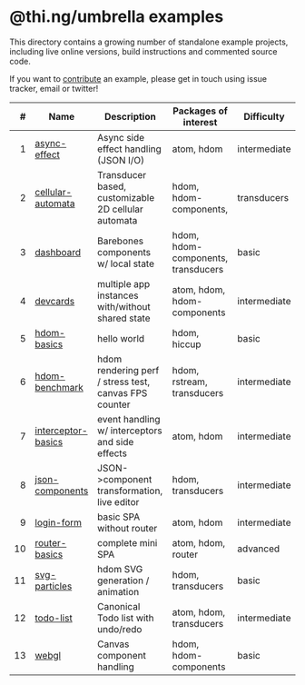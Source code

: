 # @thi.ng/umbrella examples

This directory contains a growing number of standalone example projects, including live online versions, build instructions and commented source code.

If you want to [contribute](../CONTRIBUTING.md) an example, please get in touch using issue tracker, email or twitter!

| # | Name | Description | Packages of interest | Difficulty |
| ---: | --- | --- | --- | --- |
| 1 | [async-effect](./async-effect) | Async side effect handling (JSON I/O) | atom, hdom | intermediate |
| 2 | [cellular-automata](./cellular-automata) | Transducer based, customizable 2D cellular automata | hdom, hdom-components, | transducers |  basic |
| 3 | [dashboard](./cellular-automata) | Barebones components w/ local state | hdom, hdom-components, transducers | basic |
| 4 | [devcards](./devcards) | multiple app instances with/without shared state | atom, hdom, hdom-components | intermediate |
| 5 | [hdom-basics](./hdom-basics) | hello world | hdom, hiccup | basic |
| 6 | [hdom-benchmark](./hdom-benchmark) | hdom rendering perf / stress test, canvas FPS counter | hdom, rstream, transducers | intermediate |
| 7 | [interceptor-basics](./hdom-benchmark) | event handling w/ interceptors and side effects | atom, hdom | intermediate |
| 8| [json-components](./json-components) | JSON->component transformation, live editor | hdom, transducers | intermediate |
| 9 | [login-form](./login-form) | basic SPA without router | atom, hdom | intermediate |
| 10 | [router-basics](./router-basics) | complete mini SPA | atom, hdom, router | advanced |
| 11 | [svg-particles](./svg-particles) | hdom SVG generation / animation | hdom, transducers | basic |
| 12 | [todo-list](./todo-list) | Canonical Todo list with undo/redo | atom, hdom, transducers | intermediate |
| 13 | [webgl](./webgl) | Canvas component handling | hdom, hdom-components | basic |
